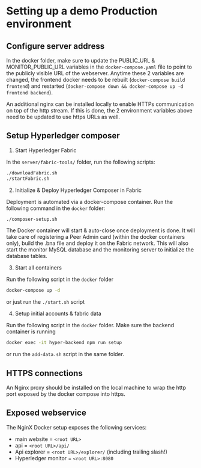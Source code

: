 # Setting up a demo Production environment

## Configure server address

In the docker folder, make sure to update the PUBLIC_URL & MONITOR_PUBLIC_URL variables in the `docker-compose.yaml` file to point to the publicly visible URL of the webserver. Anytime these 2 variables are changed, the frontend docker needs to be rebuilt (`docker-compose build frontend`) and restarted (`docker-compose down && docker-compose up -d frontend backend`).

An additional nginx can be installed locally to enable HTTPs communication on top of the http stream. If this is done, the 2 environment variables above need to be updated to use https URLs as well.

## Setup Hyperledger composer

1. Start Hyperledger Fabric

In the `server/fabric-tools/` folder, run the following scripts:

```bash
./downloadFabric.sh
./startFabric.sh
```

2. Initialize & Deploy Hyperledger Composer in Fabric

Deployment is automated via a docker-compose container. Run the following command in the `docker` folder:

```bash
./composer-setup.sh
```

The Docker container will start & auto-close once deployment is done. It will take care of registering a Peer Admin card (within the docker containers only), build the .bna file and deploy it on the Fabric network.
This will also start the monitor MySQL database and the monitoring server to initialize the database tables. 

3. Start all containers

Run the following script in the `docker` folder

```bash
docker-compose up -d
```

or just run the `./start.sh` script

4. Setup initial accounts & fabric data

Run the following script in the `docker` folder. Make sure the backend container is running

```bash
docker exec -it hyper-backend npm run setup
```

or run the `add-data.sh` script in the same folder.

## HTTPS connections

An Nginx proxy should be installed on the local machine to wrap the http port exposed by the docker compose into https.

## Exposed webservice

The NginX Docker setup exposes the following services:

* main website = `<root URL>`
* api = `<root URL>/api/`
* Api explorer = `<root URL>/explorer/` (including trailing slash!)
* Hyperledger monitor = `<root URL>:8080`
